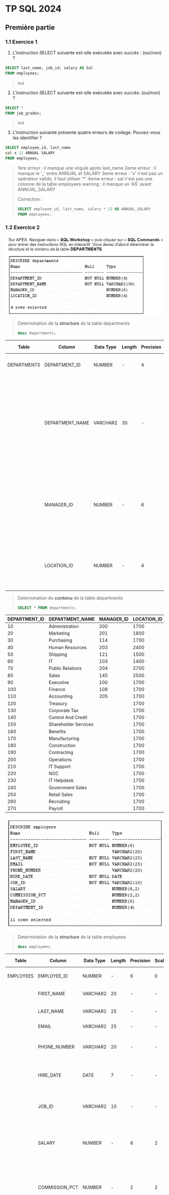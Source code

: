 # TP SQL 2024

## Première partie

### 1.1 Exercice 1
1. L'instruction SELECT suivante est-elle exécutée avec succès : (oui/non) ? 
```sql
SELECT last_name, job_id, salary AS Sal 
FROM employees;
```
> oui

2. L'instruction SELECT suivante est-elle exécutée avec succès: (oui/non) ?
```sql
SELECT * 
FROM job_grades; 
```
> oui

3. L'instruction suivante présente quatre erreurs de codage. Pouvez-vous les identifier ? 
```sql
SELECT employee_id, last_name 
sal x 12 ANNUAL SALARY 
FROM employees;
```
> 1ere erreur : il manque une virgule après last_name
> 2eme erreur : il manque le '_' entre ANNUAL et SALARY
> 3eme erreur : 'x' n'est pas un opérateur valide, il faut utiliser '*'
> 4eme erreur : sal n'est pas une colonne de la table employees
> warning : il manque un 'AS' avant ANNUAL_SALARY
>
> Correction :
> ```sql
> SELECT employee_id, last_name, salary * 12 AS ANNUAL_SALARY
> FROM employees;
> ```

### 1.2 Exercice 2

![alt text](image.png)
> Determination de la **structure** de la table departments
> ```sql
> desc departments;
> ```
| Table       | Column          | Data Type | Length | Precision | Scale | Primary Key | Nullable | Default | Comment                                                                                                                                                                               |
|-------------|-----------------|-----------|--------|-----------|-------|-------------|----------|---------|---------------------------------------------------------------------------------------------------------------------------------------------------------------------------------------|
| DEPARTMENTS | DEPARTMENT_ID   | NUMBER    | -      | 4         | 0     | 1           | -        | -       | Primary key column of departments table.                                                                                                                                              |
|             | DEPARTMENT_NAME | VARCHAR2  | 30     | -         | -     | -           | NOT NULL | -       | A not null column that shows name of a department. Administration, Marketing, Purchasing, Human Resources, Shipping, IT, Executive, Public Relations, Sales, Finance, and Accounting. |
|             | MANAGER_ID      | NUMBER    | -      | 6         | 0     | -           | NULLABLE | -       | Manager_id of a department. Foreign key to employee_id column of employees table. The manager_id column of the employee table references this column.                                 |
|             | LOCATION_ID     | NUMBER    | -      | 4         | 0     | -           | NULLABLE | -       | Location id where a department is located. Foreign key to location_id column of locations table.                                                                                      |

> Determination du **contenu** de la table departments
> ```sql
> SELECT * FROM departments;
> ```
| DEPARTMENT_ID | DEPARTMENT_NAME      | MANAGER_ID | LOCATION_ID |
|---------------|----------------------|------------|-------------|
| 10            | Administration       | 200        | 1700        |
| 20            | Marketing            | 201        | 1800        |
| 30            | Purchasing           | 114        | 1700        |
| 40            | Human Resources      | 203        | 2400        |
| 50            | Shipping             | 121        | 1500        |
| 60            | IT                   | 103        | 1400        |
| 70            | Public Relations     | 204        | 2700        |
| 80            | Sales                | 145        | 2500        |
| 90            | Executive            | 100        | 1700        |
| 100           | Finance              | 108        | 1700        |
| 110           | Accounting           | 205        | 1700        |
| 120           | Treasury             |            | 1700        |
| 130           | Corporate Tax        |            | 1700        |
| 140           | Control And Credit   |            | 1700        |
| 150           | Shareholder Services |            | 1700        |
| 160           | Benefits             |            | 1700        |
| 170           | Manufacturing        |            | 1700        |
| 180           | Construction         |            | 1700        |
| 190           | Contracting          |            | 1700        |
| 200           | Operations           |            | 1700        |
| 210           | IT Support           |            | 1700        |
| 220           | NOC                  |            | 1700        |
| 230           | IT Helpdesk          |            | 1700        |
| 240           | Government Sales     |            | 1700        |
| 250           | Retail Sales         |            | 1700        |
| 260           | Recruiting           |            | 1700        |
| 270           | Payroll              |            | 1700        |

![alt text](image-1.png)

> Determination de la **structure** de la table employees
> ```sql
> desc employees;
> ```
| Table     | Column         | Data Type | Length | Precision | Scale | Primary Key | Nullable | Default | Comment                                                                                                                                                                                 |
|-----------|----------------|-----------|--------|-----------|-------|-------------|----------|---------|-----------------------------------------------------------------------------------------------------------------------------------------------------------------------------------------|
| EMPLOYEES | EMPLOYEE_ID    | NUMBER    | -      | 6         | 0     | 1           | -        | -       | Primary key of employees table.                                                                                                                                                         |
|           | FIRST_NAME     | VARCHAR2  | 20     | -         | -     | nullable    | NOT NULL | -       | First name of the employee. A not null column.                                                                                                                                          |
|           | LAST_NAME      | VARCHAR2  | 25     | -         | -     | -           | NOT NULL | -       | Last name of the employee. A not null column.                                                                                                                                           |
|           | EMAIL          | VARCHAR2  | 25     | -         | -     | -           | -        | -       | Email id of the employee                                                                                                                                                                |
|           | PHONE_NUMBER   | VARCHAR2  | 20     | -         | -     | nullable    | -        | -       | Phone number of the employee; includes country code and area code                                                                                                                       |
|           | HIRE_DATE      | DATE      | 7      | -         | -     | -           | NOT NULL | -       | Date when the employee started on this job. A not null column.                                                                                                                          |
|           | JOB_ID         | VARCHAR2  | 10     | -         | -     | -           | NOT NULL | -       | Current job of the employee; foreign key to job_id column of the job table. A not null column.                                                                                          |
|           | SALARY         | NUMBER    | -      | 8         | 2     | nullable    | -        | -       | Monthly salary of the employee. Must be greater than zero (enforced by constraint emp_salary_min)                                                                                       |
|           | COMMISSION_PCT | NUMBER    | -      | 2         | 2     | nullable    | -        | -       | Commission percentage of the employee; Only employees in sales department eligible for commission percentage                                                                            |
|           | MANAGER_ID     | NUMBER    | -      | 6         | 0     | nullable    | -        | -       | Manager id of the employee; has same domain as manager_id in departments table. Foreign key to employee_id column of employees table. (useful for reflexive joins and CONNECT BY query) |
|           | DEPARTMENT_ID  | NUMBER    | -      | 4         | 0     | nullable    | -        | -       | Department id where employee works; foreign key to department_id column of the departments table                                                                                        |

1. Créer une interrogation affichant le nom, l'ID de poste, la date d'embauche et l'ID 
d'employé de chaque employé, l'ID d'employé apparaissant en premier. Associez 
l'alias STARTDATE à la colonne HIRE_DATE. Sauvegardez en cliquant sur « Save » 
votre instruction SQL sous le nom ex_01_05.sql. Prenez une capture d’écran et 
insérez la dans votre rapport.
> ```sql
> SELECT EMPLOYEE_ID, LAST_NAME, JOB_ID, HIRE_DATE AS STARTDATE
> FROM employees;
> ```
| EMPLOYEE_ID | LAST_NAME | JOB_ID     | STARTDATE  |
|-------------|-----------|------------|------------|
| 198         | OConnell  | SH_CLERK   | 06/21/1999 |
| 199         | Grant     | SH_CLERK   | 01/13/2000 |
| 200         | Whalen    | AD_ASST    | 09/17/1987 |
| 201         | Hartstein | MK_MAN     | 02/17/1996 |
| 202         | Fay       | MK_REP     | 08/17/1997 |
| 203         | Mavris    | HR_REP     | 06/07/1994 |
| 204         | Baer      | PR_REP     | 06/07/1994 |
| 205         | Higgins   | AC_MGR     | 06/07/1994 |
| 206         | Gietz     | AC_ACCOUNT | 06/07/1994 |
| 100         | King      | AD_PRES    | 06/17/1987 |
| 101         | Kochhar   | AD_VP      | 09/21/1989 |
| 102         | De Haan   | AD_VP      | 01/13/1993 |
| ...         | ...       | ...        | ...        |
| 195         | Jones     | SH_CLERK   | 03/17/1999 |
| 196         | Walsh     | SH_CLERK   | 04/24/1998 |
| 197         | Feeney    | SH_CLERK   | 05/23/1998 |

2. Créer une interrogation affichant tous les ID de postes uniques de la table 
EMPLOYEES.
> ```sql
> SELECT DISTINCT JOB_ID
> FROM employees;
> ```
| JOB_ID     |
|------------|
| AC_ACCOUNT |
| AC_MGR     |
| AD_ASST    |
| AD_PRES    |
| AD_VP      |
| FI_ACCOUNT |
| FI_MGR     |
| HR_REP     |
| IT_PROG    |
| MK_MAN     |
| MK_REP     |
| PR_REP     |
| PU_CLERK   |
| PU_MAN     |
| SA_MAN     |
| SA_REP     |
| SH_CLERK   |
| ST_CLERK   |
| ST_MAN     |

## Deuxième partie

### 1.3 Liste des employés et leurs départements

Écrivez une requête SQL pour afficher le FIRST_NAME, LAST_NAME et 
DEPARTMENT_NAME de chaque employé.

> Voici notre cheatsheet pour les jointures SQL :
> ![alt text](image-2.png)
> ```sql
> SELECT e.FIRST_NAME, e.LAST_NAME, d.DEPARTMENT_NAME
> FROM employees e
> JOIN departments d
> ON e.DEPARTMENT_ID = d.DEPARTMENT_ID;
> ```
> ou 
> ```sql
> SELECT e.FIRST_NAME, e.LAST_NAME, d.DEPARTMENT_NAME
> FROM employees e, departments d
> WHERE e.DEPARTMENT_ID = d.DEPARTMENT_ID;
> ```
| FIRST_NAME  | LAST_NAME | DEPARTMENT_NAME |
|-------------|-----------|-----------------|
| Jennifer    | Whalen    | Administration  |
| Michael     | Hartstein | Marketing       |
| Pat         | Fay       | Marketing       |
| Den         | Raphaely  | Purchasing      |
| Alexander   | Khoo      | Purchasing      |
| Shelli      | Baida     | Purchasing      |
| ...         | ...       | ...             |
| John        | Chen      | Finance         |
| Ismael      | Sciarra   | Finance         |
| Jose Manuel | Urman     | Finance         |
| Luis        | Popp      | Finance         |
| Shelley     | Higgins   | Accounting      |
| William     | Gietz     | Accounting      |

### 1.4 Salaire moyen par département

Écrivez une requête SQL pour calculer le salaire moyen de chaque département. 
Affichez le DEPARTMENT_NAME et le salaire moyen arrondi à deux décimales.

> ```sql
> SELECT d.DEPARTMENT_NAME, ROUND(AVG(e.SALARY), 2) AS AVG_SALARY
> FROM employees e
> JOIN departments d
> ON e.DEPARTMENT_ID = d.DEPARTMENT_ID
> GROUP BY d.DEPARTMENT_NAME;
> ```
| DEPARTMENT_NAME  | AVG_SALARY |
|------------------|------------|
| Sales            | 8955.88    |
| Marketing        | 9500       |
| Administration   | 4400       |
| Purchasing       | 4150       |
| Shipping         | 3475.56    |
| Executive        | 19333.33   |
| IT               | 5760       |
| Finance          | 8600       |
| Public Relations | 10000      |
| Human Resources  | 6500       |
| Accounting       | 10150      |

### 1.5 Employés sans manager

Écrivez une requête SQL pour afficher les EMPLOYEE_ID, FIRST_NAME et 
LAST_NAME des employés qui n'ont pas de manager (c'est-à-dire dont le 
MANAGER_ID est NULL).

> Auto-jointure de la table employees car le manager_id est une clé étrangère de la table employees
> ```sql
> SELECT EMPLOYEE_ID, FIRST_NAME, LAST_NAME
> FROM employees
> WHERE MANAGER_ID IS NULL;
> ```
| EMPLOYEE_ID | FIRST_NAME | LAST_NAME |
|-------------|------------|-----------|
| 100         | Steven     | King      |

### 1.6 Top 5 des salaires les plus élevés

Écrivez une requête SQL pour afficher les cinq salaires les plus élevés parmi les 
employés, ainsi que les EMPLOYEE_ID, FIRST_NAME, LAST_NAME et SALARY 
correspondants.

> ```sql
> SELECT EMPLOYEE_ID, FIRST_NAME, LAST_NAME, SALARY
> FROM employees
> ORDER BY SALARY DESC
> FETCH FIRST 5 ROWS ONLY;
> ```
| EMPLOYEE_ID | FIRST_NAME | LAST_NAME | SALARY |
|-------------|------------|-----------|--------|
| 100         | Steven     | King      | 24000  |
| 101         | Neena      | Kochhar   | 17000  |
| 102         | Lex        | De Haan   | 17000  |
| 145         | John       | Russell   | 14000  |
| 146         | Karen      | Partners  | 13500  |

### 1.7 Employés ayant le même job

Écrivez une requête SQL pour afficher les employés ayant le même JOB_ID, en 
regroupant les résultats par JOB_ID. Affichez le JOB_ID, FIRST_NAME et 
LAST_NAME pour chaque employé. 

> ```sql
> SELECT JOB_ID, FIRST_NAME, LAST_NAME
> FROM employees
> GROUP BY JOB_ID, FIRST_NAME, LAST_NAME;
> ```
| JOB_ID     | FIRST_NAME  | LAST_NAME   |
|------------|-------------|-------------|
| AC_ACCOUNT | William     | Gietz       |
| AC_MGR     | Shelley     | Higgins     |
| AD_ASST    | Jennifer    | Whalen      |
| AD_PRES    | Steven      | King        |
| AD_VP      | Neena       | Kochhar     |
| AD_VP      | Lex         | De Haan     |
| FI_ACCOUNT | Daniel      | Faviet      |
| FI_ACCOUNT | Luis        | Popp        |
| FI_ACCOUNT | John        | Chen        |
| FI_ACCOUNT | Ismael      | Sciarra     |
| FI_ACCOUNT | Jose Manuel | Urman       |
| FI_MGR     | Nancy       | Greenberg   |
| HR_REP     | Susan       | Mavris      |
| IT_PROG    | Bruce       | Ernst       |
| IT_PROG    | Alexander   | Hunold      |
| IT_PROG    | David       | Austin      |
| IT_PROG    | Diana       | Lorentz     |
| IT_PROG    | Valli       | Pataballa   |
| MK_MAN     | Michael     | Hartstein   |
| MK_REP     | Pat         | Fay         |
| PR_REP     | Hermann     | Baer        |
| PU_CLERK   | Sigal       | Tobias      |
| PU_CLERK   | Shelli      | Baida       |
| PU_CLERK   | Alexander   | Khoo        |
| PU_CLERK   | Guy         | Himuro      |
| PU_CLERK   | Karen       | Colmenares  |
| PU_MAN     | Den         | Raphaely    |
| SA_MAN     | John        | Russell     |
| SA_MAN     | Karen       | Partners    |
| SA_MAN     | Gerald      | Cambrault   |
| SA_MAN     | Alberto     | Errazuriz   |
| SA_MAN     | Eleni       | Zlotkey     |
| SA_REP     | Peter       | Tucker      |
| SA_REP     | David       | Bernstein   |
| SA_REP     | Peter       | Hall        |
| SA_REP     | Christopher | Olsen       |
| SA_REP     | Nanette     | Cambrault   |
| SA_REP     | Oliver      | Tuvault     |
| SA_REP     | Janette     | King        |
| SA_REP     | Patrick     | Sully       |
| SA_REP     | Allan       | McEwen      |
| SA_REP     | Lindsey     | Smith       |
| SA_REP     | Louise      | Doran       |
| SA_REP     | Sarath      | Sewall      |
| SA_REP     | Clara       | Vishney     |
| SA_REP     | Danielle    | Greene      |
| SA_REP     | Mattea      | Marvins     |
| SA_REP     | David       | Lee         |
| SA_REP     | Sundar      | Ande        |
| SA_REP     | Amit        | Banda       |
| SA_REP     | Lisa        | Ozer        |
| SA_REP     | Harrison    | Bloom       |
| SA_REP     | Tayler      | Fox         |
| SA_REP     | William     | Smith       |
| SA_REP     | Elizabeth   | Bates       |
| SA_REP     | Sundita     | Kumar       |
| SA_REP     | Ellen       | Abel        |
| SA_REP     | Alyssa      | Hutton      |
| SA_REP     | Jonathon    | Taylor      |
| SA_REP     | Jack        | Livingston  |
| SA_REP     | Kimberely   | Grant       |
| SA_REP     | Charles     | Johnson     |
| SH_CLERK   | Douglas     | Grant       |
| SH_CLERK   | Kevin       | Feeney      |
| SH_CLERK   | Winston     | Taylor      |
| SH_CLERK   | Jean        | Fleaur      |
| SH_CLERK   | Martha      | Sullivan    |
| SH_CLERK   | Girard      | Geoni       |
| SH_CLERK   | Nandita     | Sarchand    |
| SH_CLERK   | Alexis      | Bull        |
| SH_CLERK   | Julia       | Dellinger   |
| SH_CLERK   | Anthony     | Cabrio      |
| SH_CLERK   | Kelly       | Chung       |
| SH_CLERK   | Jennifer    | Dilly       |
| SH_CLERK   | Timothy     | Gates       |
| SH_CLERK   | Randall     | Perkins     |
| SH_CLERK   | Sarah       | Bell        |
| SH_CLERK   | Britney     | Everett     |
| SH_CLERK   | Samuel      | McCain      |
| SH_CLERK   | Vance       | Jones       |
| SH_CLERK   | Alana       | Walsh       |
| SH_CLERK   | Donald      | OConnell    |
| ST_CLERK   | Irene       | Mikkilineni |
| ST_CLERK   | Julia       | Nayer       |
| ST_CLERK   | James       | Landry      |
| ST_CLERK   | Peter       | Vargas      |
| ST_CLERK   | Randall     | Matos       |
| ST_CLERK   | Curtis      | Davies      |
| ST_CLERK   | Trenna      | Rajs        |
| ST_CLERK   | Steven      | Markle      |
| ST_CLERK   | Laura       | Bissot      |
| ST_CLERK   | Mozhe       | Atkinson    |
| ST_CLERK   | James       | Marlow      |
| ST_CLERK   | TJ          | Olson       |
| ST_CLERK   | Jason       | Mallin      |
| ST_CLERK   | Michael     | Rogers      |
| ST_CLERK   | Ki          | Gee         |
| ST_CLERK   | Hazel       | Philtanker  |
| ST_CLERK   | Renske      | Ladwig      |
| ST_CLERK   | Stephen     | Stiles      |
| ST_CLERK   | John        | Seo         |
| ST_CLERK   | Joshua      | Patel       |
| ST_MAN     | Payam       | Kaufling    |
| ST_MAN     | Adam        | Fripp       |
| ST_MAN     | Matthew     | Weiss       |
| ST_MAN     | Shanta      | Vollman     |
| ST_MAN     | Kevin       | Mourgos     |

### 1.8 Liste des départements et de leurs managers

Écrivez une requête SQL pour afficher le DEPARTMENT_ID, 
DEPARTMENT_NAME, MANAGER_ID, FIRST_NAME et LAST_NAME de chaque 
manager de département.

> ```sql
> SELECT d.DEPARTMENT_ID, d.DEPARTMENT_NAME, d.MANAGER_ID, e.FIRST_NAME, e.LAST_NAME
> FROM departments d
> JOIN employees e
> ON d.MANAGER_ID = e.EMPLOYEE_ID;
> ```
| DEPARTMENT_ID |  DEPARTMENT_NAME | MANAGER_ID | FIRST_NAME | LAST_NAME |
|--------------:|-----------------:|-----------:|-----------:|----------:|
|            10 |   Administration |        200 |   Jennifer |    Whalen |
|            20 |        Marketing |        201 |    Michael | Hartstein |
|            30 |       Purchasing |        114 |        Den |  Raphaely |
|            40 |  Human Resources |        203 |      Susan |    Mavris |
|            50 |         Shipping |        121 |       Adam |     Fripp |
|            60 |               IT |        103 |  Alexander |    Hunold |
|            70 | Public Relations |        204 |    Hermann |      Baer |
|            80 |            Sales |        145 |       John |   Russell |
|            90 |        Executive |        100 |     Steven |      King |
|           100 |          Finance |        108 |      Nancy | Greenberg |
|           110 |       Accounting |        205 |    Shelley |   Higgins |


### 1.9 Employés embauchés en 2020

Écrivez une requête SQL pour afficher les EMPLOYEE_ID, FIRST_NAME, 
LAST_NAME et HIRE_DATE des employés embauchés en 2020.

> ```sql
> SELECT EMPLOYEE_ID, FIRST_NAME, LAST_NAME, HIRE_DATE
> FROM employees
> WHERE EXTRACT(YEAR FROM HIRE_DATE) = 2020;
> ```

### 1.10 Augmentation de salaire pour un département spécifique

Écrivez une requête SQL pour mettre à jour le salaire de tous les employés d'un 
département spécifique (par exemple, DEPARTMENT_ID = 10) en augmentant leur 
salaire de 10 %. Affichez le EMPLOYEE_ID, FIRST_NAME, LAST_NAME et le 
nouveau SALARY de chaque employé concerné.

##### Liste des employés du département 10 avant la mise à jour du salaire:
| EMPLOYEE_ID | FIRST_NAME | LAST_NAME | SALARY |
|-------------|------------|-----------|--------|
| 200         | Jennifer   | Whalen    | 4400   |

> Mis à jour du salaire des employés du département 10, augmenté de 10%
> ```sql
> UPDATE employees
> SET SALARY = SALARY * 1.1
> WHERE DEPARTMENT_ID = 10;
> ```
`1 row(s) updated.`

> Affichage des employés du département 10
> ```sql
> SELECT EMPLOYEE_ID, FIRST_NAME, LAST_NAME, SALARY
> FROM employees
> WHERE DEPARTMENT_ID = 10;
> ```
| EMPLOYEE_ID | FIRST_NAME | LAST_NAME | SALARY |
|-------------|------------|-----------|--------|
| 200         | Jennifer   | Whalen    | 4840   |

### 1.11 Propriétés des fonctions de groupe

Indiquez la validité des trois affirmations ci-après. (Vrai/Faux)

1. Les fonctions de groupe opèrent sur plusieurs lignes et produisent un résultat par 
groupe. 
Vrai/Faux ?
> **Vrai**
>
> Justification: Les fonctions de groupe opèrent sur plusieurs lignes et produisent un résultat par groupe car elles regroupent les lignes en groupes et appliquent une fonction à chaque groupe.
> Exemple: `SELECT DEPARTMENT_ID, AVG(SALARY) FROM employees GROUP BY DEPARTMENT_ID;`
 
2. Les fonctions de groupe prennent en compte les valeurs NULL dans les calculs. 
Vrai/Faux ?
> **Faux**
>
> Justification: Les fonctions de groupe ignorent les valeurs NULL dans les calculs car elles ne les prennent pas en compte.
> Exemple: `SELECT DEPARTMENT_ID, AVG(SALARY) FROM employees GROUP BY DEPARTMENT_ID;`
 
3. La clause WHERE restreint les lignes avant inclusion dans un calcul de groupe. 
Vrai/Faux ?
> **Faux**
>
> Justification: La clause WHERE restreint les lignes avant inclusion dans un calcul de groupe car elle filtre les lignes avant l'application des fonctions de groupe.
> Exemple: `SELECT DEPARTMENT_ID, AVG(SALARY) FROM employees WHERE SALARY > 5000 GROUP BY DEPARTMENT_ID;`
> Ici, la clause WHERE filtre les lignes avant le calcul de la moyenne des salaires par département.

### 1.12 Utilisation basique des fonctions d’agrégation

Déterminez le salaire le plus élevé, le salaire le plus bas, le salaire cumulé et le 
salaire moyen pour tous les employés. Intitulez respectivement les colonnes 
Maximum, Minimum, Sum et Average. Arrondissez les résultats à l'entier le plus 
proche.

> ```sql
> SELECT MAX(SALARY) AS Maximum, MIN(SALARY) AS Minimum, SUM(SALARY) AS Sum, ROUND(AVG(SALARY)) AS Average
> FROM employees;
> ```
| MAXIMUM | MINIMUM | SUM    | AVERAGE |
|---------|---------|--------|---------|
| 24000   | 2100    | 691840 | 6466    |

### 1.13 Utilisation de la clause GROUP BY

Afficher le salaire minimum, le salaire maximum, le salaire cumulé et le salaire 
moyen pour chaque type de poste (job_id).

> ```sql
> SELECT JOB_ID, MIN(SALARY) AS Minimum, MAX(SALARY) AS Maximum, SUM(SALARY) AS Sum, ROUND(AVG(SALARY)) AS Average
> FROM employees
> GROUP BY JOB_ID;
> ```
| JOB_ID     | MINIMUM | MAXIMUM | SUM    | AVERAGE |
|------------|---------|---------|--------|---------|
| SH_CLERK   | 2500    | 4200    | 64300  | 3215    |
| HR_REP     | 6500    | 6500    | 6500   | 6500    |
| AD_VP      | 17000   | 17000   | 34000  | 17000   |
| FI_ACCOUNT | 6900    | 9000    | 39600  | 7920    |
| PU_CLERK   | 2500    | 3100    | 13900  | 2780    |
| AC_MGR     | 12000   | 12000   | 12000  | 12000   |
| PU_MAN     | 11000   | 11000   | 11000  | 11000   |
| ST_CLERK   | 2100    | 3600    | 55700  | 2785    |
| AD_ASST    | 4840    | 4840    | 4840   | 4840    |
| AC_ACCOUNT | 8300    | 8300    | 8300   | 8300    |
| IT_PROG    | 4200    | 9000    | 28800  | 5760    |
| SA_MAN     | 10500   | 14000   | 61000  | 12200   |
| FI_MGR     | 12000   | 12000   | 12000  | 12000   |
| ST_MAN     | 5800    | 8200    | 36400  | 7280    |
| MK_MAN     | 13000   | 13000   | 13000  | 13000   |
| AD_PRES    | 24000   | 24000   | 24000  | 24000   |
| MK_REP     | 6000    | 6000    | 6000   | 6000    |
| PR_REP     | 10000   | 10000   | 10000  | 10000   |
| SA_REP     | 6100    | 11500   | 250500 | 8350    |

### 1.14 Calculs avec les fonctions de groupe

Afficher le numéro de manager et le salaire de l'employé le moins payé sous les 
ordres de ce manager. Exclure toute personne pour laquelle le manager n'est pas 
connu. Exclure les groupes dans lesquels le salaire minimum est de 
6 000 $ ou moins. Triez les résultats par ordre décroissant sur la base du salaire.

> ```sql
> SELECT MANAGER_ID, MIN(SALARY) AS Minimum
> FROM employees
> WHERE MANAGER_ID IS NOT NULL
> GROUP BY MANAGER_ID
> HAVING MIN(SALARY) > 6000
> ORDER BY Minimum DESC;
> ```
| MANAGER_ID | MINIMUM |
|------------|---------|
| 102        | 9000    |
| 205        | 8300    |
| 145        | 7000    |
| 146        | 7000    |
| 108        | 6900    |
| 147        | 6200    |
| 149        | 6200    |
| 148        | 6100    |

### 1.15 Calculs avec les fonctions de groupe 

Créez une matrice permettant d'afficher le poste (job_id), le salaire correspondant 
à ce poste sur la base du numéro de département et le salaire total correspondant à 
ce poste, pour les départements 20, 50, 80 et 90, en intitulant chaque colonne de 
façon appropriée.

> Approche naïve de la solution
> ```sql
> SELECT JOB_ID, DEPARTMENT_ID, SALARY, SUM(SALARY) AS Total_Salary
> FROM employees
> WHERE DEPARTMENT_ID IN (20, 50, 80, 90)
> GROUP BY JOB_ID, DEPARTMENT_ID, SALARY;
> ```
>
> Solution factorisée avec la fonction de fenêtrage `SUM() OVER()`
> ```sql
> SELECT JOB_ID, DEPARTMENT_ID, SALARY, SUM(SALARY) OVER (PARTITION BY JOB_ID) AS Total_Salary
> FROM employees
> WHERE DEPARTMENT_ID IN (20, 50, 80, 90);
> ```
| JOB_ID   | DEPARTMENT_ID | SALARY | TOTAL_SALARY |
|----------|---------------|--------|--------------|
| AD_PRES  | 90            | 24000  | 24000        |
| AD_VP    | 90            | 17000  | 34000        |
| AD_VP    | 90            | 17000  | 34000        |
| MK_MAN   | 20            | 13000  | 13000        |
| MK_REP   | 20            | 6000   | 6000         |
| SA_MAN   | 80            | 14000  | 61000        |
| SA_MAN   | 80            | 13500  | 61000        |
| SA_MAN   | 80            | 10500  | 61000        |
| SA_MAN   | 80            | 11000  | 61000        |
| SA_MAN   | 80            | 12000  | 61000        |
| SA_REP   | 80            | 7200   | 243500       |
| SA_REP   | 80            | 6800   | 243500       |
| SA_REP   | 80            | 6400   | 243500       |
| SA_REP   | 80            | 6200   | 243500       |
| SA_REP   | 80            | 11500  | 243500       |
| SA_REP   | 80            | 10000  | 243500       |
| SA_REP   | 80            | 9600   | 243500       |
| SA_REP   | 80            | 7400   | 243500       |
| SA_REP   | 80            | 7300   | 243500       |
| SA_REP   | 80            | 6100   | 243500       |
| SA_REP   | 80            | 11000  | 243500       |
| SA_REP   | 80            | 8800   | 243500       |
| SA_REP   | 80            | 8600   | 243500       |
| SA_REP   | 80            | 8400   | 243500       |
| SA_REP   | 80            | 6200   | 243500       |
| SA_REP   | 80            | 10000  | 243500       |
| SA_REP   | 80            | 9500   | 243500       |
| SA_REP   | 80            | 9000   | 243500       |
| SA_REP   | 80            | 8000   | 243500       |
| SA_REP   | 80            | 7500   | 243500       |
| SA_REP   | 80            | 7000   | 243500       |
| SA_REP   | 80            | 10000  | 243500       |
| SA_REP   | 80            | 9500   | 243500       |
| SA_REP   | 80            | 9000   | 243500       |
| SA_REP   | 80            | 8000   | 243500       |
| SA_REP   | 80            | 7500   | 243500       |
| SA_REP   | 80            | 7000   | 243500       |
| SA_REP   | 80            | 10500  | 243500       |
| SA_REP   | 80            | 9500   | 243500       |
| SH_CLERK | 50            | 2600   | 64300        |
| SH_CLERK | 50            | 3000   | 64300        |
| SH_CLERK | 50            | 2600   | 64300        |
| SH_CLERK | 50            | 3100   | 64300        |
| SH_CLERK | 50            | 2800   | 64300        |
| SH_CLERK | 50            | 3200   | 64300        |
| SH_CLERK | 50            | 3900   | 64300        |
| SH_CLERK | 50            | 4000   | 64300        |
| SH_CLERK | 50            | 2500   | 64300        |
| SH_CLERK | 50            | 2900   | 64300        |
| SH_CLERK | 50            | 3600   | 64300        |
| SH_CLERK | 50            | 3800   | 64300        |
| SH_CLERK | 50            | 3000   | 64300        |
| SH_CLERK | 50            | 3400   | 64300        |
| SH_CLERK | 50            | 4100   | 64300        |
| SH_CLERK | 50            | 4200   | 64300        |
| SH_CLERK | 50            | 2800   | 64300        |
| SH_CLERK | 50            | 2500   | 64300        |
| SH_CLERK | 50            | 3100   | 64300        |
| SH_CLERK | 50            | 3200   | 64300        |
| ST_CLERK | 50            | 3200   | 55700        |
| ST_CLERK | 50            | 2700   | 55700        |
| ST_CLERK | 50            | 3200   | 55700        |
| ST_CLERK | 50            | 2700   | 55700        |
| ST_CLERK | 50            | 2400   | 55700        |
| ST_CLERK | 50            | 2200   | 55700        |
| ST_CLERK | 50            | 2500   | 55700        |
| ST_CLERK | 50            | 3500   | 55700        |
| ST_CLERK | 50            | 3100   | 55700        |
| ST_CLERK | 50            | 2600   | 55700        |
| ST_CLERK | 50            | 2500   | 55700        |
| ST_CLERK | 50            | 3600   | 55700        |
| ST_CLERK | 50            | 2200   | 55700        |
| ST_CLERK | 50            | 2400   | 55700        |
| ST_CLERK | 50            | 2900   | 55700        |
| ST_CLERK | 50            | 3300   | 55700        |
| ST_CLERK | 50            | 2100   | 55700        |
| ST_CLERK | 50            | 2500   | 55700        |
| ST_CLERK | 50            | 2800   | 55700        |
| ST_CLERK | 50            | 3300   | 55700        |
| ST_MAN   | 50            | 6500   | 36400        |
| ST_MAN   | 50            | 5800   | 36400        |
| ST_MAN   | 50            | 8200   | 36400        |
| ST_MAN   | 50            | 7900   | 36400        |
| ST_MAN   | 50            | 8000   | 36400        |



